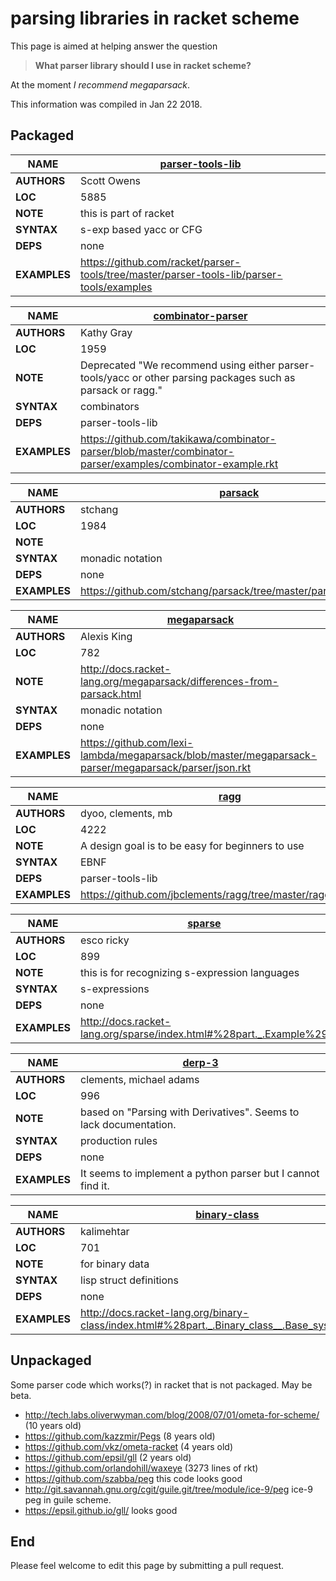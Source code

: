 # parsing libraries in racket scheme

This page is aimed at helping answer the question

> **What parser library should I use in racket scheme?**

At the moment *I recommend megaparsack*.

This information was compiled in Jan 22 2018.

## Packaged

| **NAME** | [parser-tools-lib](http://docs.racket-lang.org/parser-tools/index.html?q=parser-tools) |
|----------|------|
| **AUTHORS** | Scott Owens |
| **LOC** | 5885 |
| **NOTE** | this is part of racket |
| **SYNTAX** | s-exp based yacc or CFG |
| **DEPS** | none |
| **EXAMPLES** | https://github.com/racket/parser-tools/tree/master/parser-tools-lib/parser-tools/examples |


| **NAME** | [combinator-parser](http://docs.racket-lang.org/combinator-parser/index.html) |
|----------|------|
| **AUTHORS** | Kathy Gray |
| **LOC** | 1959 |
| **NOTE** | Deprecated "We recommend using either parser-tools/yacc or other parsing packages such as parsack or ragg." |
| **SYNTAX** | combinators |
| **DEPS** | parser-tools-lib |
| **EXAMPLES** | https://github.com/takikawa/combinator-parser/blob/master/combinator-parser/examples/combinator-example.rkt |

| **NAME** | [parsack](http://docs.racket-lang.org/parsack/index.html) |
|----------|------|
| **AUTHORS** | stchang |
| **LOC** | 1984 |
| **NOTE** | |
| **SYNTAX** | monadic notation |
| **DEPS** | none |
| **EXAMPLES** | https://github.com/stchang/parsack/tree/master/parsack/examples |


| **NAME** | [megaparsack](http://docs.racket-lang.org/megaparsack/) |
|----------|------|
| **AUTHORS** | Alexis King |
| **LOC** | 782 |
| **NOTE** | http://docs.racket-lang.org/megaparsack/differences-from-parsack.html |
| **SYNTAX** | monadic notation |
| **DEPS** | none |
| **EXAMPLES** | https://github.com/lexi-lambda/megaparsack/blob/master/megaparsack-parser/megaparsack/parser/json.rkt |


| **NAME** | [ragg](https://pkgs.racket-lang.org/package/ragg) |
|----------|------|
| **AUTHORS** | dyoo, clements, mb |
| **LOC** | 4222 |
| **NOTE** | A design goal is to be easy for beginners to use |
| **SYNTAX** | EBNF |
| **DEPS** | parser-tools-lib |
| **EXAMPLES** | https://github.com/jbclements/ragg/tree/master/ragg/examples |


| **NAME** | [sparse](http://docs.racket-lang.org/sparse/index.html) |
|----------|------|
| **AUTHORS** | esco ricky |
| **LOC** | 899 |
| **NOTE** | this is for recognizing s-expression languages |
| **SYNTAX** | s-expressions |
| **DEPS** | none |
| **EXAMPLES** | http://docs.racket-lang.org/sparse/index.html#%28part._.Example%29 |


| **NAME** | [derp-3](https://pkgs.racket-lang.org/package/derp-3) |
|----------|------|
| **AUTHORS** | clements, michael adams |
| **LOC** | 996 |
| **NOTE** | based on "Parsing with Derivatives". Seems to lack documentation. |
| **SYNTAX** | production rules |
| **DEPS** | none |
| **EXAMPLES** | It seems to implement a python parser but I cannot find it. |


| **NAME** | [binary-class](https://pkgs.racket-lang.org/package/binary-class) |
|----------|------|
| **AUTHORS** | kalimehtar |
| **LOC** | 701 |
| **NOTE** | for binary data |
| **SYNTAX** | lisp struct definitions |
| **DEPS** | none |
| **EXAMPLES** | http://docs.racket-lang.org/binary-class/index.html#%28part._.Binary_class__.Base_system_%29 |

## Unpackaged

Some parser code which works(?) in racket that is not packaged. May be beta.

* http://tech.labs.oliverwyman.com/blog/2008/07/01/ometa-for-scheme/ (10 years old)
* https://github.com/kazzmir/Pegs (8 years old)
* https://github.com/vkz/ometa-racket (4 years old)
* https://github.com/epsil/gll (2 years old)
* https://github.com/orlandohill/waxeye (3273 lines of rkt)
* https://github.com/szabba/peg this code looks good
* http://git.savannah.gnu.org/cgit/guile.git/tree/module/ice-9/peg ice-9 peg in guile scheme.
* https://epsil.github.io/gll/ looks good

## End

Please feel welcome to edit this page by submitting a pull request.
